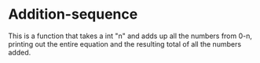 # Addition-sequence
This is a function that takes a int "n" and adds up all the numbers from 0-n, printing out the entire equation and the resulting total of all the numbers added.
